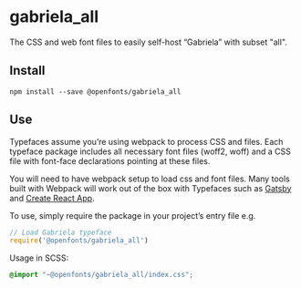 
# gabriela_all

The CSS and web font files to easily self-host “Gabriela” with subset "all".

## Install

`npm install --save @openfonts/gabriela_all`

## Use

Typefaces assume you’re using webpack to process CSS and files. Each typeface
package includes all necessary font files (woff2, woff) and a CSS file with
font-face declarations pointing at these files.

You will need to have webpack setup to load css and font files. Many tools built
with Webpack will work out of the box with Typefaces such as [Gatsby](https://github.com/gatsbyjs/gatsby)
and [Create React App](https://github.com/facebookincubator/create-react-app).

To use, simply require the package in your project’s entry file e.g.

```javascript
// Load Gabriela typeface
require('@openfonts/gabriela_all')
```

Usage in SCSS:
```scss
@import "~@openfonts/gabriela_all/index.css";
```
